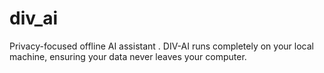 # div_ai
Privacy-focused offline AI assistant . DIV-AI runs completely on your local machine, ensuring your data never leaves your computer.
